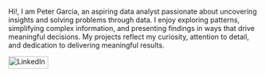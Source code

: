 Hi!, I am Peter Garcia, an aspiring data analyst passionate about uncovering insights and solving problems through data. I enjoy exploring patterns, simplifying complex information, and presenting findings in ways that drive meaningful decisions. My projects reflect my curiosity, attention to detail, and dedication to delivering meaningful results.

<a href="https://www.linkedin.com/in/peter-garcia-4a728281/"> <img src="[![LinkedIn](https://img.icons8.com/color/48/000000/linkedin.png)](https://www.linkedin.com/in/your-profile/)" alt="LinkedIn" width="80" height="25"> </a>
<!--
**pgarcia0491/pgarcia0491** is a ✨ _special_ ✨ repository because its `README.md` (this file) appears on your GitHub profile.

Here are some ideas to get you started:

- 🔭 I’m currently working on ...
- 🌱 I’m currently learning ...
- 👯 I’m looking to collaborate on ...
- 🤔 I’m looking for help with ...
- 💬 Ask me about ...
- 📫 How to reach me: ...
- 😄 Pronouns: ...
- ⚡ Fun fact: ...
-->

